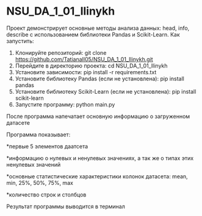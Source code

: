 # NSU_DA_1_01_Ilinykh
Проект демонстрирует основные методы анализа данных: head, info, describe с использованием библиотеки Pandas и Scikit-Learn.
Как запустить:
1. Клонируйте репозиторий: git clone https://github.com/TatianaIl05/NSU_DA_1_01_Ilinykh.git 
2. Перейдите в  директорию проекта: cd NSU_DA_1_01_Ilinykh
3. Установите зависимости: pip install -r requirements.txt
4. Установите библиотеку Pandas (если не установлена): pip install pandas
5. Установите библиотеку Scikit-Learn (если не установлена): pip install scikit-learn
6. Запустите программу: python main.py

После программа напечатает основную информацию о загруженном датасете

Программа показывает:

*первые 5 элементов даатсета

*информацию о нулевых и ненулевых значениях, а так же о типах этих ненулевых значений

*основные статистические характеристики колонок датасета: mean, min, 25%, 50%, 75%, max

*количество строк и столбцов

Результат программы выводится в терминал
